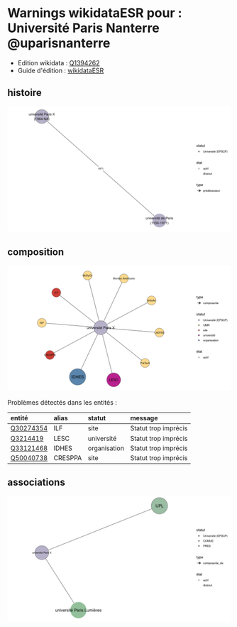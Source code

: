 Warnings wikidataESR pour : Université Paris Nanterre @uparisnanterre
================

- Edition wikidata : [Q1394262](https://www.wikidata.org/wiki/Q1394262)
- Guide d'édition : [wikidataESR](https://github.com/cpesr/wikidataESR/)



## histoire 

![Graphique non généré](https://github.com/cpesr/wikidataESR/blob/master/plots/etablissements/Q1394262-histoire.png) 



## composition 

![Graphique non généré](https://github.com/cpesr/wikidataESR/blob/master/plots/etablissements/Q1394262-composition.png) 



Problèmes détectés dans les entités :

|entité                                               |alias   |statut       |message              |
|:----------------------------------------------------|:-------|:------------|:--------------------|
|[Q30274354](https://www.wikidata.org/wiki/Q30274354) |ILF     |site         |Statut trop imprécis |
|[Q3214419](https://www.wikidata.org/wiki/Q3214419)   |LESC    |université   |Statut trop imprécis |
|[Q33121468](https://www.wikidata.org/wiki/Q33121468) |IDHES   |organisation |Statut trop imprécis |
|[Q50040738](https://www.wikidata.org/wiki/Q50040738) |CRESPPA |site         |Statut trop imprécis |


## associations 

![Graphique non généré](https://github.com/cpesr/wikidataESR/blob/master/plots/etablissements/Q1394262-associations.png) 


